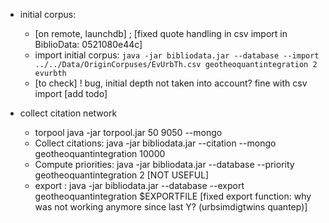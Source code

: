 
- initial corpus:
   * [on remote, launchdb] ; [fixed quote handling in csv import in BiblioData: 0521080e44c] 
   * import initial corpus:
        `java -jar bibliodata.jar --database --import ../../Data/OriginCorpuses/EvUrbTh.csv geotheoquantintegration 2 evurbth`
   * [to check] ! bug, initial depth not taken into account? fine with csv import [add todo]

- collect citation network
   * torpool java -jar torpool.jar 50 9050 --mongo
   * Collect citations: java -jar bibliodata.jar --citation --mongo geotheoquantintegration 10000
   * Compute priorities: java -jar bibliodata.jar --database --priority geotheoquantintegration 2 [NOT USEFUL]
   * export : java -jar bibliodata.jar --database --export geotheoquantintegration $EXPORTFILE [fixed export function: why was not working anymore since last Y? (urbsimdigtwins quantep)]



